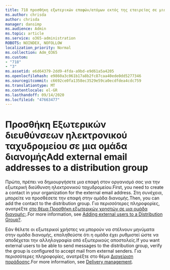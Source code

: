```yaml
---
title: 718 προσθήκη εξωτερικών επαφών/ατόμων εκτός της εταιρείας σε μια λίστα διανομής
ms.author: chrisda
author: chrisda
manager: dansimp
ms.audience: Admin
ms.topic: article
ms.service: o365-administration
ROBOTS: NOINDEX, NOFOLLOW
localization_priority: Normal
ms.collection: Adm_O365
ms.custom:
- "718"
- "3"
ms.assetid: e6d64379-2dd9-4fda-a9bd-e9d61a5a4205
ms.openlocfilehash: e9860a3c061b17a8b2fc87caa40ede0dd5277346
ms.sourcegitcommit: c6692ce0fa1358ec3529e59ca0ecdfdea4cdc759
ms.translationtype: MT
ms.contentlocale: el-GR
ms.lasthandoff: 09/14/2020
ms.locfileid: "47663477"
---
```

# <a name="add-external-email-addresses-to-a-distribution-group"></a><span data-ttu-id="9d775-102">Προσθήκη Εξωτερικών διευθύνσεων ηλεκτρονικού ταχυδρομείου σε μια ομάδα διανομής</span><span class="sxs-lookup"><span data-stu-id="9d775-102">Add external email addresses to a distribution group</span></span>

<span data-ttu-id="9d775-103">Πρώτα, πρέπει να δημιουργήσετε μια επαφή στον οργανισμό σας για την εξωτερική διεύθυνση ηλεκτρονικού ταχυδρομείου.</span><span class="sxs-lookup"><span data-stu-id="9d775-103">First, you need to create a contact in your organization for the external email address.</span></span> <span data-ttu-id="9d775-104">Στη συνέχεια, μπορείτε να προσθέσετε την επαφή στην ομάδα διανομής.</span><span class="sxs-lookup"><span data-stu-id="9d775-104">Then, you can add the contact to the distribution group.</span></span> <span data-ttu-id="9d775-105">Για περισσότερες πληροφορίες, ανατρέξτε [στο θέμα Προσθήκη εξωτερικών χρηστών σε μια ομάδα διανομής;](https://support.office.com/client/caa0f310-0bb7-48e3-8ad2-cb358b53bbba).</span><span class="sxs-lookup"><span data-stu-id="9d775-105">For more information, see [Adding external users to a Distribution Group?](https://support.office.com/client/caa0f310-0bb7-48e3-8ad2-cb358b53bbba).</span></span>

<span data-ttu-id="9d775-106">Εάν θέλετε οι εξωτερικοί χρήστες να μπορούν να στέλνουν μηνύματα στην ομάδα διανομής, επαληθεύστε ότι η ομάδα έχει ρυθμιστεί ώστε να αποδέχεται την αλληλογραφία από εξωτερικούς αποστολείς.</span><span class="sxs-lookup"><span data-stu-id="9d775-106">If you want external users to be able to send messages to the distribution group, verify the group is configured to accept mail from external senders.</span></span> <span data-ttu-id="9d775-107">Για περισσότερες πληροφορίες, ανατρέξτε στο θέμα [Διαχείριση παράδοσης](https://technet.microsoft.com/library/bb124513.aspx#deliverymanagement).</span><span class="sxs-lookup"><span data-stu-id="9d775-107">For more information, see [Delivery management](https://technet.microsoft.com/library/bb124513.aspx#deliverymanagement).</span></span>
